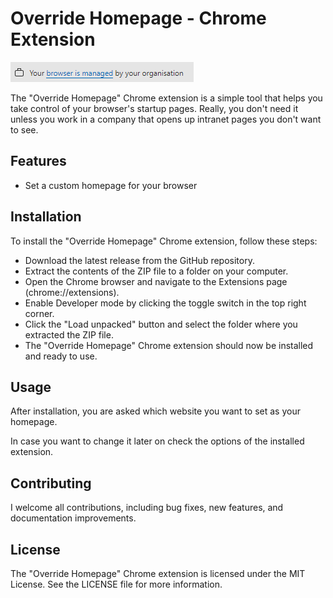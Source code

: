 # Override Homepage - Chrome Extension

![Your browser is managed by your organisation](docs/browser_is_manged.png)

The "Override Homepage" Chrome extension is a simple tool that helps you take control of your browser's startup pages.
Really, you don't need it unless you work in a company that opens up intranet pages you don't want to see.

## Features

- Set a custom homepage for your browser

## Installation

To install the "Override Homepage" Chrome extension, follow these steps:

- Download the latest release from the GitHub repository.
- Extract the contents of the ZIP file to a folder on your computer.
- Open the Chrome browser and navigate to the Extensions page (chrome://extensions).
- Enable Developer mode by clicking the toggle switch in the top right corner.
- Click the "Load unpacked" button and select the folder where you extracted the ZIP file.
- The "Override Homepage" Chrome extension should now be installed and ready to use.

## Usage

After installation, you are asked which website you want to set as your homepage.

In case you want to change it later on check the options of the installed extension.

## Contributing

I welcome all contributions, including bug fixes, new features, and documentation improvements.

## License

The "Override Homepage" Chrome extension is licensed under the MIT License. See the LICENSE file for more information.
